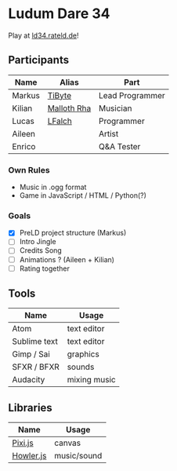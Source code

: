 # Ludum Dare 34
Play at [ld34.rateld.de](http://ld34.rateld.de)!
## Participants
| Name   | Alias                                | Part              |
| ---    | ---                                  | ---               |
| Markus | [TiByte](http://tibyte.net)          | Lead Programmer   |
| Kilian | [Malloth Rha](http://rha.tibyte.net) | Musician          |
| Lucas  | [LFalch](https://github.com/lfalch)  | Programmer        |
| Aileen |                                      | Artist            |
| Enrico |                                      | Q&A Tester        |

### Own Rules
- Music in .ogg format
- Game in JavaScript / HTML / Python(?)

### Goals
- [x] PreLD project structure (Markus)
- [ ] Intro Jingle
- [ ] Credits Song
- [ ] Animations ? (Aileen + Kilian)
- [ ] Rating together

## Tools
| Name          | Usage         |
| ---           | ---           |
| Atom          | text editor   |
| Sublime text  | text editor   |
| Gimp / Sai    | graphics      |
| SFXR / BFXR   | sounds        |
| Audacity      | mixing music  |

## Libraries
| Name                                                | Usage         |
| ---                                                 | ---           |
| [Pixi.js](https://github.com/pixijs/pixi.js)        | canvas        |
| [Howler.js](https://github.com/goldfire/howler.js/) | music/sound   |
